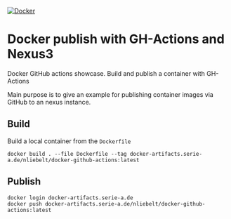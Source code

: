 [![Docker](https://github.com/nliebelt/docker-github-actions/actions/workflows/docker-publish.yml/badge.svg)](https://github.com/nliebelt/docker-github-actions/actions/workflows/docker-publish.yml)

# Docker publish with GH-Actions and Nexus3

Docker GitHub actions showcase. Build and publish a container with GH-Actions

Main purpose is to give an example for publishing container images via GitHub to an nexus instance.

## Build

Build a local container from the `Dockerfile`

```shell
docker build . --file Dockerfile --tag docker-artifacts.serie-a.de/nliebelt/docker-github-actions:latest
```

## Publish

```shell
docker login docker-artifacts.serie-a.de
docker push docker-artifacts.serie-a.de/nliebelt/docker-github-actions:latest
```
